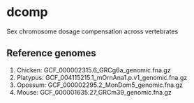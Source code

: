 # dcomp
Sex chromosome dosage compensation across vertebrates

## Reference genomes
1. Chicken: GCF_000002315.6_GRCg6a_genomic.fna.gz
2. Platypus: GCF_004115215.1_mOrnAna1.p.v1_genomic.fna.gz
3. Opossum: GCF_000002295.2_MonDom5_genomic.fna.gz
4. Mouse: GCF_000001635.27_GRCm39_genomic.fna.gz

